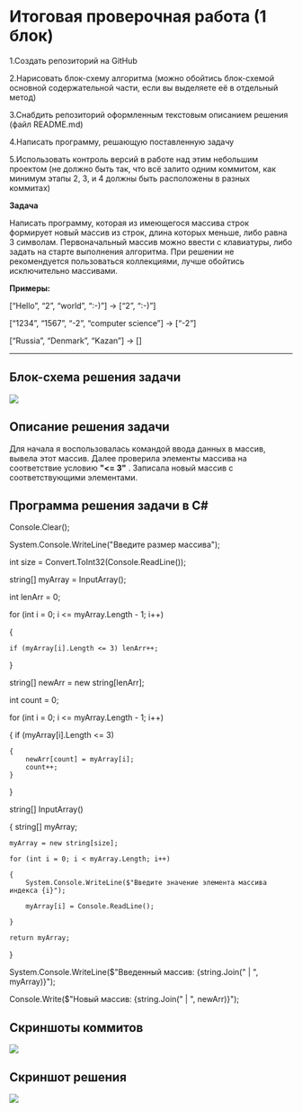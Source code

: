 # Итоговая проверочная работа (1 блок)

1.Создать репозиторий на GitHub

2.Нарисовать блок-схему алгоритма (можно обойтись блок-схемой основной содержательной части, если вы выделяете её в отдельный метод)

3.Снабдить репозиторий оформленным текстовым описанием решения (файл README.md)

4.Написать программу, решающую поставленную задачу

5.Использовать контроль версий в работе над этим небольшим проектом (не должно быть так, что всё залито одним коммитом, как минимум этапы 2, 3, и 4 должны быть расположены в разных коммитах)

**Задача**

Написать программу, которая из имеющегося массива строк формирует новый массив из строк, длина которых меньше, либо равна 3 символам. Первоначальный массив можно ввести с клавиатуры, либо задать на старте выполнения алгоритма. При решении не рекомендуется пользоваться коллекциями, лучше обойтись исключительно массивами.

**Примеры:**

[“Hello”, “2”, “world”, “:-)”] → [“2”, “:-)”]

[“1234”, “1567”, “-2”, “computer science”] → [“-2”]

[“Russia”, “Denmark”, “Kazan”] → []

----------------------------------------------------------------------------
## Блок-схема решения задачи
![](https://sun9-31.userapi.com/impg/5DcLCcREPMdyDa0iI1gEwv02xUp9i7F6NapdHg/81RNW37ygqE.jpg?size=882x716&quality=96&sign=8b74c823e4d197358232084b37967197&type=album)

## Описание решения задачи
Для начала я воспользовалась командой ввода данных в массив, вывела этот массив.
Далее проверила элементы массива на соответствие условию **"<= 3"** . Записала новый массив с соответствующими элементами.


## Программа решения задачи в C#

Console.Clear();

System.Console.WriteLine("Введите размер массива");

int size = Convert.ToInt32(Console.ReadLine());

string[] myArray = InputArray();

int lenArr = 0;

for (int i = 0; i <= myArray.Length - 1; i++)

{
   
    if (myArray[i].Length <= 3) lenArr++;
}

string[] newArr = new string[lenArr];

int count = 0;

for (int i = 0; i <= myArray.Length - 1; i++)

{
    if (myArray[i].Length <= 3)

    {
        newArr[count] = myArray[i];
        count++;
    }
}

string[] InputArray()

{
    string[] myArray;

    myArray = new string[size];

    for (int i = 0; i < myArray.Length; i++)

    {
        System.Console.WriteLine($"Введите значение элемента массива индекса {i}");

        myArray[i] = Console.ReadLine();

    }

    return myArray;
}

System.Console.WriteLine($"Введенный массив: {string.Join(" | ", myArray)}");

Console.Write($"Новый массив: {string.Join(" | ", newArr)}");

## Скриншоты коммитов

![](https://sun9-7.userapi.com/impg/omB4GFW8-CmOU33h6aAaM628XWtBcVm3UkpvLQ/ZtzMzWfdGXA.jpg?size=1920x1008&quality=96&sign=159acf0380f6f2525ce396412c42b554&type=album)

## Скриншот решения 
![](https://sun9-42.userapi.com/impg/02qvNoh2uq3HfnTvoBXCX6F0NpRD8ow-ytwhqA/wdqA7D7yEXs.jpg?size=1920x1008&quality=96&sign=9636a49d1c03c6b176bebafcbe26bcd4&type=album)
